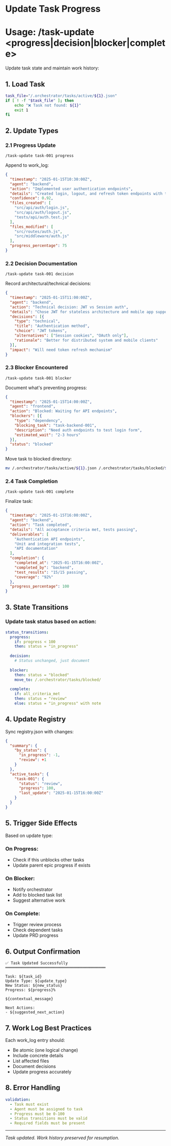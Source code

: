 # Update Task Progress
# Usage: /task-update <task-id> <progress|decision|blocker|complete>

Update task state and maintain work history:

## 1. Load Task

```bash
task_file="/.orchestrator/tasks/active/${1}.json"
if [ ! -f "$task_file" ]; then
    echo "❌ Task not found: ${1}"
    exit 1
fi
```

## 2. Update Types

### 2.1 Progress Update
`/task-update task-001 progress`

Append to work_log:
```json
{
  "timestamp": "2025-01-15T10:30:00Z",
  "agent": "backend",
  "action": "Implemented user authentication endpoints",
  "details": "Created login, logout, and refresh token endpoints with tests",
  "confidence": 0.92,
  "files_created": [
    "src/api/auth/login.js",
    "src/api/auth/logout.js",
    "tests/api/auth.test.js"
  ],
  "files_modified": [
    "src/routes/auth.js",
    "src/middleware/auth.js"
  ],
  "progress_percentage": 75
}
```

### 2.2 Decision Documentation
`/task-update task-001 decision`

Record architectural/technical decisions:
```json
{
  "timestamp": "2025-01-15T11:00:00Z",
  "agent": "backend",
  "action": "Technical decision: JWT vs Session auth",
  "details": "Chose JWT for stateless architecture and mobile app support",
  "decisions": [{
    "type": "technical",
    "title": "Authentication method",
    "choice": "JWT tokens",
    "alternatives": ["Session cookies", "OAuth only"],
    "rationale": "Better for distributed system and mobile clients"
  }],
  "impact": "Will need token refresh mechanism"
}
```

### 2.3 Blocker Encountered
`/task-update task-001 blocker`

Document what's preventing progress:
```json
{
  "timestamp": "2025-01-15T14:00:00Z",
  "agent": "frontend",
  "action": "Blocked: Waiting for API endpoints",
  "blockers": [{
    "type": "dependency",
    "blocking_task": "task-backend-001",
    "description": "Need auth endpoints to test login form",
    "estimated_wait": "2-3 hours"
  }],
  "status": "blocked"
}
```

Move task to blocked directory:
```bash
mv /.orchestrator/tasks/active/${1}.json /.orchestrator/tasks/blocked/${1}.json
```

### 2.4 Task Completion
`/task-update task-001 complete`

Finalize task:
```json
{
  "timestamp": "2025-01-15T16:00:00Z",
  "agent": "backend",
  "action": "Task completed",
  "details": "All acceptance criteria met, tests passing",
  "deliverables": [
    "Authentication API endpoints",
    "Unit and integration tests",
    "API documentation"
  ],
  "completion": {
    "completed_at": "2025-01-15T16:00:00Z",
    "completed_by": "backend",
    "test_results": "15/15 passing",
    "coverage": "92%"
  },
  "progress_percentage": 100
}
```

## 3. State Transitions

### Update task status based on action:
```yaml
status_transitions:
  progress:
    if: progress < 100
    then: status = "in_progress"
    
  decision:
    # Status unchanged, just document
    
  blocker:
    then: status = "blocked"
    move_to: /.orchestrator/tasks/blocked/
    
  complete:
    if: all_criteria_met
    then: status = "review"
    else: status = "in_progress" with note
```

## 4. Update Registry

Sync registry.json with changes:
```json
{
  "summary": {
    "by_status": {
      "in_progress": -1,
      "review": +1
    }
  },
  "active_tasks": {
    "task-001": {
      "status": "review",
      "progress": 100,
      "last_update": "2025-01-15T16:00:00Z"
    }
  }
}
```

## 5. Trigger Side Effects

Based on update type:

### On Progress:
- Check if this unblocks other tasks
- Update parent epic progress if exists

### On Blocker:
- Notify orchestrator 
- Add to blocked task list
- Suggest alternative work

### On Complete:
- Trigger review process
- Check dependent tasks
- Update PRD progress

## 6. Output Confirmation

```
✅ Task Updated Successfully
════════════════════════════════════════════

Task: ${task_id}
Update Type: ${update_type}
New Status: ${new_status}
Progress: ${progress}%

${contextual_message}

Next Actions:
- ${suggested_next_action}
```

## 7. Work Log Best Practices

Each work_log entry should:
- Be atomic (one logical change)
- Include concrete details
- List affected files
- Document decisions
- Update progress accurately

## 8. Error Handling

```yaml
validation:
  - Task must exist
  - Agent must be assigned to task
  - Progress must be 0-100
  - Status transitions must be valid
  - Required fields must be present
```

---
*Task updated. Work history preserved for resumption.*
